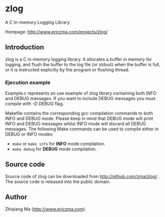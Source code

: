 # zlog #

A C In-memory Logging Library

Hompage: http://www.ericzma.com/projects/zlog/

## Introduction ##

zlog is a C in-memory logging library. It allocates a buffer in memory for logging, and flush the buffer to the log file (or stdout) when the buffer is full, or it is instructed explicitly by the program or flushing thread.

### Ejecution example ###

Example.c represents an use example of zlog library containing both INFO
and DEBUG messages. If you want to include DEBUG messages you must compile
with *-D DEBUG* flag. 

Makefile contains the corresponding gcc compilation commands to both INFO
and DEBUG mode. Please keep in mind that DEBUG mode will print INFO and
DEBUG messages whilst INFO mode will discard all DEBUG messages. The 
following Make commands can be used to compile either in DEBUG or INFO modes:

* ``make`` or ``make info`` for **INFO** mode compilation.
* ``make debug`` for **DEBUG** mode compilation. 

## Source code ##

Source code of zlog can be downloaded from http://github.com/zma/zlog/ . The source code is released into the public domain.

## Author ##

Zhiqiang Ma (http://www.ericzma.com).


